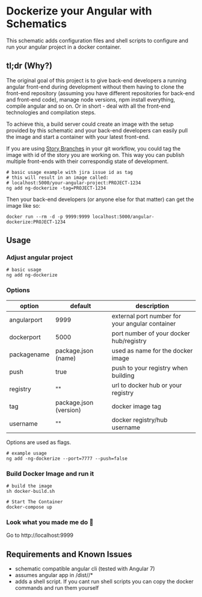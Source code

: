 # Dockerize your Angular with Schematics

This schematic adds configuration files and shell scripts to configure and run your angular project in a docker container.

## tl;dr (Why?)

The original goal of this project is to give back-end developers a running angular front-end during development without them having to clone the front-end repository (assuming you have different repositories for back-end and front-end code), manage node versions, npm install everything, compile angular and so on. Or in short - deal with all the front-end technologies and compilation steps.

To achieve this, a build server could create an image with the setup provided by this schematic and your back-end developers can easily pull the image and start a container with your latest front-end.

If you are using [Story Branches](https://github.com/OpenSourceWorkflow/git-workflow) in your git workflow, you could tag the image with id of the story you are working on. This way you can publish multiple front-ends with their correspondig state of development.

```shell
# basic usage example with jira issue id as tag
# this will result in an image called:
# localhost:5000/your-angular-project:PROJECT-1234
ng add ng-dockerize -tag=PROJECT-1234
```

Then your back-end developers (or anyone else for that matter) can get the image like so:

```shell
docker run --rm -d -p 9999:9999 localhost:5000/angular-dockerize:PROJECT-1234
```

## Usage

### Adjust angular project

```shell
# basic usage
ng add ng-dockerize
```

### Options

| option | default | description |
| ------ | ------- | ----------- |
| angularport | 9999 | external port number for your angular container |
| dockerport | 5000 | port number of your docker hub/registry |
| packagename | package.json (name) | used as name for the docker image |
| push | true | push to your registry when building |
| registry | "" | url to docker hub or your registry |
| tag | package.json (version) | docker image tag |
| username | "" | docker registry/hub username |

Options are used as flags.

```shell
# example usage
ng add -ng-dockerize --port=7777 --push=false
```

### Build Docker Image and run it

```shell
# build the image
sh docker-build.sh

# Start The Container
docker-compose up
```

### Look what you made me do :musical_note:

Go to http://localhost:9999

## Requirements and Known Issues

* schematic compatible angular cli (tested with Angular 7)
* assumes angular app in /dist/<package-name>/*
* adds a shell script. If you cant run shell scripts you can copy the docker commands and run them yourself
